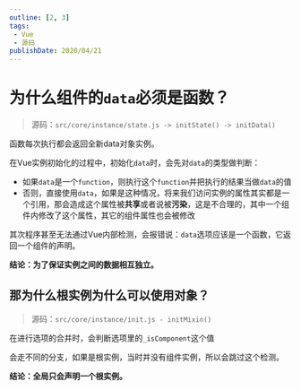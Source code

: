 ```yaml
---
outline: [2, 3]
tags: 
 - Vue 
 - 源码
publishDate: 2020/04/21
---
```


# 为什么组件的`data`必须是函数？

> 源码：`src/core/instance/state.js -> initState() -> initData()`


函数每次执行都会返回全新data对象实例。

在Vue实例初始化的过程中，初始化`data`时，会先对`data`的类型做判断：

- 如果`data`是一个`function`，则执行这个`function`并把执行的结果当做`data`的值
- 否则，直接使用`data`，如果是这种情况，将来我们访问实例的属性其实都是一个引用，那会造成这个属性被**共享**或者说被**污染**，这是不合理的，其中一个组件内修改了这个属性，其它的组件属性也会被修改

其次程序甚至无法通过Vue内部检测，会报错说：`data`选项应该是一个函数，它返回一个组件的声明。

**结论：为了保证实例之间的数据相互独立。**

## 那为什么根实例为什么可以使用对象？

> 源码：`src/core/instance/init.js - initMixin()`
 

在进行选项的合并时，会判断选项里的`_isComponent`这个值

会走不同的分支，如果是根实例，当时并没有组件实例，所以会跳过这个检测。

**结论：全局只会声明一个根实例。**